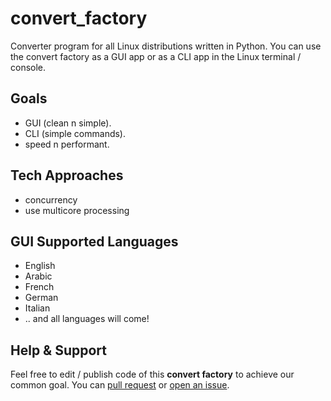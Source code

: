 # convert_factory
Converter program for all Linux distributions written in Python. You can use the convert factory as a GUI app or as a CLI app in the Linux terminal / console.

## Goals
- GUI (clean n simple).
- CLI (simple commands).
- speed n performant.

## Tech Approaches
- concurrency
- use multicore processing

## GUI Supported Languages
- English
- Arabic
- French
- German
- Italian
- .. and all languages will come!

## Help & Support
Feel free to edit / publish code of this **convert factory** to achieve our common goal. You can [pull request](https://github.com/DevAbanoub/convert_factory/pulls) or [open an issue](https://github.com/DevAbanoub/convert_factory/issues).
